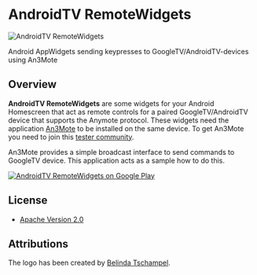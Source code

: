 # AndroidTV RemoteWidgets
![AndroidTV RemoteWidgets](https://github.com/mtthsfrdrch/AnroidTV-RemoteWidgets/raw/master/app/src/main/ic_launcher-web.png "AndroidTV RemoteWidgets logo")

Android AppWidgets sending keypresses to GoogleTV/AndroidTV-devices using An3Mote 

## Overview

**AndroidTV RemoteWidgets** are some widgets for your Android Homescreen that act as remote controls for a paired GoogleTV/AndroidTV device that supports the Anymote protocol. These widgets need the application [An3Mote](https://play.google.com/store/apps/details?id=de.mtthsfrdrch.an3mote) to be installed on the same device. To get An3Mote you need to join this [tester community](https://plus.google.com/communities/114784222385113449350).

An3Mote provides a simple broadcast interface to send commands to GoogleTV device. This application acts as a sample how to do this.

<a href="http://play.google.com/store/apps/details?id=de.mtthsfrdrch.an3mote.appwidget">
  <img alt="AndroidTV RemoteWidgets on Google Play"
         src="http://developer.android.com/images/brand/en_generic_rgb_wo_60.png" />
</a>


## License

* [Apache Version 2.0](http://www.apache.org/licenses/LICENSE-2.0.html)

## Attributions

The logo has been created by [Belinda Tschampel](https://plus.google.com/110884005291140304965/).